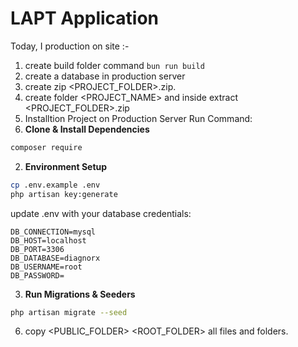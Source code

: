 # LAPT Application

Today, I production on site :-
1. create build folder command `bun run build`
2. create a database in production server
3. create zip <PROJECT_FOLDER>.zip.
4. create folder <PROJECT_NAME> and inside extract <PROJECT_FOLDER>.zip
5. Installtion Project on Production Server Run Command:
1. **Clone & Install Dependencies**
```bash
composer require
```

2. **Environment Setup**
```bash
cp .env.example .env
php artisan key:generate
```

update .env with your database credentials:
```env
DB_CONNECTION=mysql
DB_HOST=localhost
DB_PORT=3306
DB_DATABASE=diagnorx
DB_USERNAME=root
DB_PASSWORD=
```

3. **Run Migrations & Seeders**
```bash
php artisan migrate --seed
```

6. copy <PUBLIC_FOLDER> <ROOT_FOLDER> all files and folders.